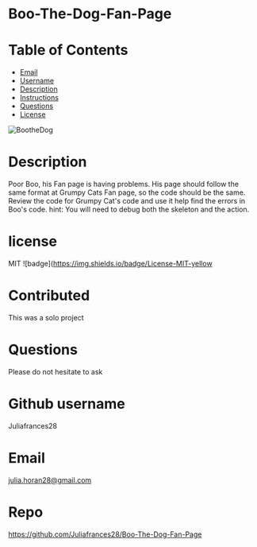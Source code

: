 # Boo-The-Dog-Fan-Page

# Table of Contents
 * [Email](#Email)
 * [Username](#Username)
 * [Description](#Description)
 * [Instructions](#Instructions)
 * [Questions](#Questions)
 * [License](#License)
 
 ![BootheDog](https://user-images.githubusercontent.com/67694214/131410855-07415a14-a0a7-4573-96a3-5d4a6120a55d.jpg)
 
# Description
Poor Boo, his Fan page is having problems. His page should follow the same format at Grumpy Cats Fan page, so the code should be the same.  Review the code for Grumpy Cat's code and use it help find the errors in Boo's code. hint: You will need to debug both the skeleton and the action. 

# license
MIT ![badge](https://img.shields.io/badge/License-MIT-yellow

# Contributed
This was a solo project

# Questions
Please do not hesitate to ask

# Github username
Juliafrances28

# Email
julia.horan28@gmail.com

# Repo
https://github.com/Juliafrances28/Boo-The-Dog-Fan-Page
